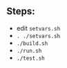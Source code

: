 
Steps:
---------

* edit `setvars.sh`
* `. ./setvars.sh`
* `./build.sh`
* `./run.sh`
* `./test.sh`
